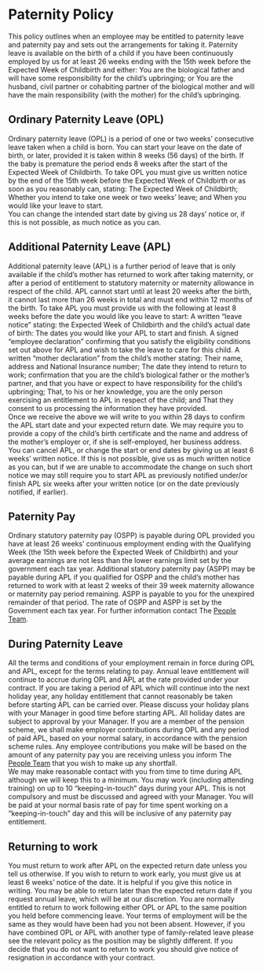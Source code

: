 # Paternity Policy
This policy outlines when an employee may be entitled to paternity leave and paternity pay and sets out the arrangements for taking it.  Paternity leave is available on the birth of a child if you have been continuously employed by us for at least 26 weeks ending with the 15th week before the Expected Week of Childbirth and either: 
You are the biological father and will have some responsibility for the child’s upbringing; or 
You are the husband, civil partner or cohabiting partner of the biological mother and will have the main responsibility (with the mother) for the child’s upbringing.  
## Ordinary Paternity Leave (OPL)
Ordinary paternity leave (OPL) is a period of one or two weeks’ consecutive leave taken when a child is born.  You can start your leave on the date of birth, or later, provided it is taken within 8 weeks (56 days) of the birth.  If the baby is premature the period ends 8 weeks after the start of the Expected Week of Childbirth. To take OPL you must give us written notice by the end of the 15th week before the Expected Week of Childbirth or as soon as you reasonably can, stating: 
The Expected Week of Childbirth; 
Whether you intend to take one week or two weeks’ leave; and 
When you would like your leave to start.  
You can change the intended start date by giving us 28 days’ notice or, if this is not possible, as much notice as you can. 
## Additional Paternity Leave (APL)
Additional paternity leave (APL) is a further period of leave that is only available if the child’s mother has returned to work after taking maternity, or after a period of entitlement to statutory maternity or maternity allowance in respect of the child.  APL cannot start until at least 20 weeks after the birth, it cannot last more than 26 weeks in total and must end within 12 months of the birth.  To take APL you must provide us with the following at least 8 weeks before the date you would like you leave to start: 
A written “leave notice” stating: 
the Expected Week of Childbirth and the child’s actual date of birth: 
The dates you would like your APL to start and finish. 
A signed “employee declaration” confirming that you satisfy the eligibility conditions set out above for APL and wish to take the leave to care for this child. 
A written “mother declaration” from the child’s mother stating:
Their name, address and National Insurance number; 
The date they intend to return to work; 
confirmation that you are the child’s biological father or the mother’s partner, and that you have or expect to have responsibility for the child’s upbringing; 
That, to his or her knowledge, you are the only person exercising an entitlement to APL in respect of the child; and 
That they consent to us processing the information they have provided.  
Once we receive the above we will write to you within 28 days to confirm the APL start date and your expected return date.   We may require you to provide a copy of the child’s birth certificate and the name and address of the mother’s employer or, if she is self-employed, her business address.  
You can cancel APL, or change the start or end dates by giving us at least 6 weeks’ written notice.  If this is not possible, give us as much written notice as you can, but if we are unable to accommodate the change on such short notice we may still require you to start APL as previously notified under/or finish APL six weeks after your written notice (or on the date previously notified, if earlier). 
## Paternity Pay
Ordinary statutory paternity pay (OSPP) is payable during OPL provided you have at least 26 weeks’ continuous employment ending with the Qualifying Week (the 15th week before the Expected Week of Childbirth) and your average earnings are not less than the lower earnings limit set by the government each tax year.   Additional statutory paternity pay (ASPP) may be payable during APL if you qualified for OSPP and the child’s mother has returned to work with at least 2 weeks of their 39 week maternity allowance or maternity pay period remaining.  ASPP is payable to you for the unexpired remainder of that period.  The rate of OSPP and ASPP is set by the Government each tax year.  For further information contact The [People Team](mailto:people@infinityworks.com). 
## During Paternity Leave
All the terms and conditions of your employment remain in force during OPL and APL, except for the terms relating to pay.  Annual leave entitlement will continue to accrue during OPL and APL at the rate provided under your contract.  If you are taking a period of APL which will continue into the next holiday year, any holiday entitlement that cannot reasonably be taken before starting APL can be carried over.  Please discuss your holiday plans with your Manager in good time before starting APL.  All holiday dates are subject to approval by your Manager.  If you are a member of the pension scheme, we shall make employer contributions during OPL and any period of paid APL, based on your normal salary, in accordance with the pension scheme rules.  Any employee contributions you make will be based on the amount of any paternity pay you are receiving unless you inform The [People Team](mailto:people@infinityworks.com) that you wish to make up any shortfall.  
We may make reasonable contact with you from time to time during APL although we will keep this to a minimum.  You may work (including attending training) on up to 10 “keeping-in-touch” days during your APL.  This is not compulsory and must be discussed and agreed with your Manager.  You will be paid at your normal basis rate of pay for time spent working on a “keeping-in-touch” day and this will be inclusive of any paternity pay entitlement.  
## Returning to work
You must return to work after APL on the expected return date unless you tell us otherwise.  If you wish to return to work early, you must give us at least 6 weeks’ notice of the date.  It is helpful if you give this notice in writing.  You may be able to return later than the expected return date if you request annual leave, which will be at our discretion.  You are normally entitled to return to work following either OPL or APL to the same position you held before commencing leave.  Your terms of employment will be the same as they would have been had you not been absent.  However, if you have combined OPL or APL with another type of family-related leave please see the relevant policy as the position may be slightly different.  If you decide that you do not want to return to work you should give notice of resignation in accordance with your contract. 

